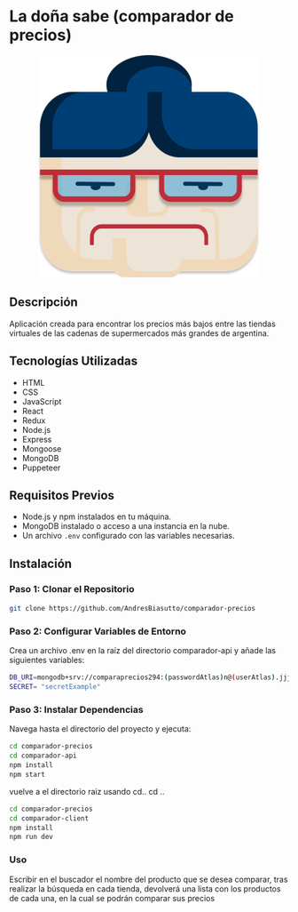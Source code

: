 # La doña sabe (comparador de precios)

<p align="center">
  <img src="https://github.com/AndresBiasutto/comparador-precios/blob/main/comparador-client/src/assets/LOGO.svg" width="400" height="400">
</p>


## Descripción
Aplicación creada para encontrar los precios más bajos entre las tiendas virtuales de las cadenas de supermercados más grandes de argentina.

## Tecnologías Utilizadas
- HTML
- CSS
- JavaScript
- React
- Redux
- Node.js
- Express
- Mongoose
- MongoDB
- Puppeteer

## Requisitos Previos
- Node.js y npm instalados en tu máquina.
- MongoDB instalado o acceso a una instancia en la nube.
- Un archivo `.env` configurado con las variables necesarias.

## Instalación

### Paso 1: Clonar el Repositorio
```bash
git clone https://github.com/AndresBiasutto/comparador-precios
```

### Paso 2: Configurar Variables de Entorno
Crea un archivo .env en la raíz del directorio comparador-api y añade las siguientes variables:
```bash
DB_URI=mongodb+srv://comparaprecios294:(passwordAtlas)n@(userAtlas).jjjw0ig.mongodb.net/?retryWrites=true&w=majority&appName=comparadorPrecios
SECRET= "secretExample"
```

### Paso 3: Instalar Dependencias
Navega hasta el directorio del proyecto y ejecuta:
```bash
cd comparador-precios
cd comparador-api
npm install
npm start
```
vuelve a el directorio raiz usando cd.. cd ..
```bash
cd comparador-precios
cd comparador-client
npm install
npm run dev
```



### Uso
Escribir en el buscador el nombre del producto que se desea comparar, tras realizar la búsqueda en cada tienda, devolverá una lista con los productos de cada una, en la cual se podrán comparar sus precios

